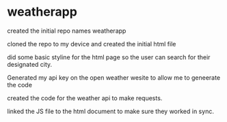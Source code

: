 # weatherapp

created the initial repo names weatherapp

cloned the repo to my device and created the initial html file

did some basic styline for the html page so the user can search for their designated city.

Generated my api key on the open weather wesite to allow me to geneerate the code

created the code for the weather api to make requests.

linked the JS file to the html document to make sure they worked in sync.
